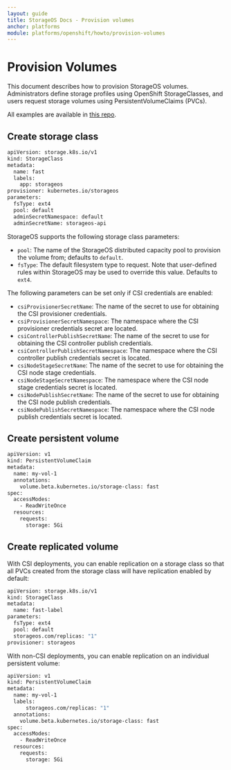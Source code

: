 ```yaml
---
layout: guide
title: StorageOS Docs - Provision volumes
anchor: platforms
module: platforms/openshift/howto/provision-volumes
---
```


# Provision Volumes

This document describes how to provision StorageOS volumes. Administrators
define storage profiles using OpenShift StorageClasses, and users request
storage volumes using PersistentVolumeClaims (PVCs).

All examples are available in [this repo](https://github.com/storageos/demos/blob/master/k8s/examples).

## Create storage class

```bash
apiVersion: storage.k8s.io/v1
kind: StorageClass
metadata:
  name: fast
  labels:
    app: storageos
provisioner: kubernetes.io/storageos
parameters:
  fsType: ext4
  pool: default
  adminSecretNamespace: default
  adminSecretName: storageos-api
```

StorageOS supports the following storage class parameters:

- `pool`: The name of the StorageOS distributed capacity pool to provision the
  volume from; defaults to `default`.
- `fsType`: The default filesystem type to request. Note that user-defined
  rules within StorageOS may be used to override this value. Defaults to `ext4`.

The following parameters can be set only if CSI credentials are
enabled:

- `csiProvisionerSecretName`: The name of the secret to use for obtaining the
  CSI provisioner credentials.
- `csiProvisionerSecretNamespace`: The namespace where the CSI provisioner
  credentials secret are located.
- `csiControllerPublishSecretName`: The name of the secret to use for obtaining
  the CSI controller publish credentials.
- `csiControllerPublishSecretNamespace`: The namespace where the CSI controller
  publish credentials secret is located.
- `csiNodeStageSecretName`: The name of the secret to use for obtaining the CSI
  node stage credentials.
- `csiNodeStageSecretNamespace`: The namespace where the CSI node stage
  credentials secret is located.
- `csiNodePublishSecretName`: The name of the secret to use for obtaining the
  CSI node publish credentials.
- `csiNodePublishSecretNamespace`: The namespace where the CSI node publish
  credentials secret is located.

## Create persistent volume

```bash
apiVersion: v1
kind: PersistentVolumeClaim
metadata:
  name: my-vol-1
  annotations:
    volume.beta.kubernetes.io/storage-class: fast
spec:
  accessModes:
    - ReadWriteOnce
  resources:
    requests:
      storage: 5Gi
```

## Create replicated volume

With CSI deployments, you can enable replication on a storage class so that all
PVCs created from the storage class will have replication enabled by default:

```bash
apiVersion: storage.k8s.io/v1
kind: StorageClass
metadata:
  name: fast-label
parameters:
  fsType: ext4
  pool: default
  storageos.com/replicas: "1"
provisioner: storageos
```

With non-CSI deployments, you can enable replication on an individual persistent
volume:

```bash
apiVersion: v1
kind: PersistentVolumeClaim
metadata:
  name: my-vol-1
  labels:
      storageos.com/replicas: "1"
  annotations:
    volume.beta.kubernetes.io/storage-class: fast
spec:
  accessModes:
    - ReadWriteOnce
  resources:
    requests:
      storage: 5Gi
```
